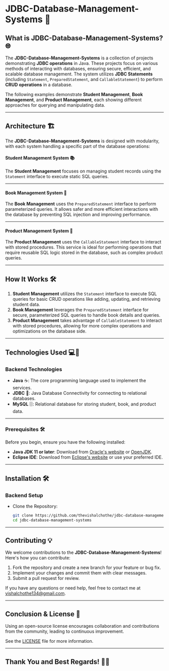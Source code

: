 # **JDBC-Database-Management-Systems 📡**

## **What is JDBC-Database-Management-Systems?** 🌐

The **JDBC-Database-Management-Systems** is a collection of projects demonstrating **JDBC operations** in Java. These projects focus on various methods of interacting with databases, ensuring secure, efficient, and scalable database management. The system utilizes **JDBC Statements** (including `Statement`, `PreparedStatement`, and `CallableStatement`) to perform **CRUD operations** in a database.

The following examples demonstrate **Student Management**, **Book Management**, and **Product Management**, each showing different approaches for querying and manipulating data.

---

## **Architecture** 🏗️

The **JDBC-Database-Management-Systems** is designed with modularity, with each system handling a specific part of the database operations:

#### **Student Management System 📚**
The **Student Management** focuses on managing student records using the `Statement` interface to execute static SQL queries. 

---

#### **Book Management System 📖**
The **Book Management** uses the `PreparedStatement` interface to perform parameterized queries. It allows safer and more efficient interactions with the database by preventing SQL injection and improving performance.

---

#### **Product Management System 🛒**
The **Product Management** uses the `CallableStatement` interface to interact with stored procedures. This service is ideal for performing operations that require reusable SQL logic stored in the database, such as complex product queries.

---

## **How It Works 🛠️**

1. **Student Management** utilizes the `Statement` interface to execute SQL queries for basic CRUD operations like adding, updating, and retrieving student data.
2. **Book Management** leverages the `PreparedStatement` interface for secure, parameterized SQL queries to handle book details and queries.
3. **Product Management** takes advantage of `CallableStatement` to interact with stored procedures, allowing for more complex operations and optimizations on the database side.

---

## **Technologies Used** 💻🔧

### **Backend Technologies**
- **Java** ☕️: The core programming language used to implement the services.
- **JDBC** 📡: Java Database Connectivity for connecting to relational databases.
- **MySQL** 🗄️: Relational database for storing student, book, and product data.

---

### **Prerequisites** 🛠️

Before you begin, ensure you have the following installed:

- **Java JDK 11 or later**: Download from [Oracle's website](https://www.oracle.com/java/technologies/javase-jdk11-downloads.html) or [OpenJDK](https://openjdk.java.net/).
- **Eclipse IDE**: Download from [Eclipse's website](https://www.eclipse.org/downloads/packages/release/2023-09/r) or use your preferred IDE.

---

## **Installation** 🛠️

### **Backend Setup**
- Clone the Repository:
   ```bash
   git clone https://github.com/thevishalchothe/jdbc-database-management-systems.git
   cd jdbc-database-management-systems
   ```

---

## **Contributing** 💡

We welcome contributions to the **JDBC-Database-Management-Systems**! Here's how you can contribute:

1. Fork the repository and create a new branch for your feature or bug fix.
2. Implement your changes and commit them with clear messages.
3. Submit a pull request for review.

If you have any questions or need help, feel free to contact me at [vishalchothe134@gmail.com](mailto:vishalchothe134@gmail.com).

---

## **Conclusion & License** 📜

Using an open-source license encourages collaboration and contributions from the community, leading to continuous improvement.

See the [LICENSE](https://github.com/thevishalchothe) file for more information.

---

## **Thank You and Best Regards!** 🙏🎉

